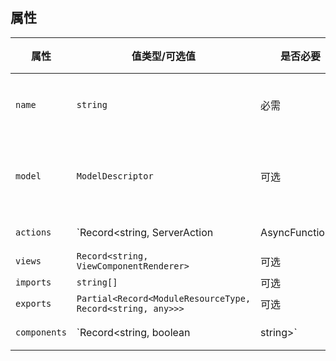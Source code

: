 ## 属性

| 属性 | 值类型/可选值 | 是否必要 | 说明 |
| --- | --- | --- | --- |
| `name` | `string` | 必需 | 模块名字 |
| `model` | `ModelDescriptor` | 可选 | [模型描述器](/descriptors/model-descriptor/) |
| `actions` | `Record<string, ServerAction | AsyncFunction>` | 可选 |  |
| `views` | `Record<string, ViewComponentRenderer>` | 可选 |  |
| `imports` | `string[]` | 可选 |  |
| `exports` | `Partial<Record<ModuleResourceType, Record<string, any>>>` | 可选 |  |
| `components` | `Record<string, boolean | string>` | 可选 |  |
